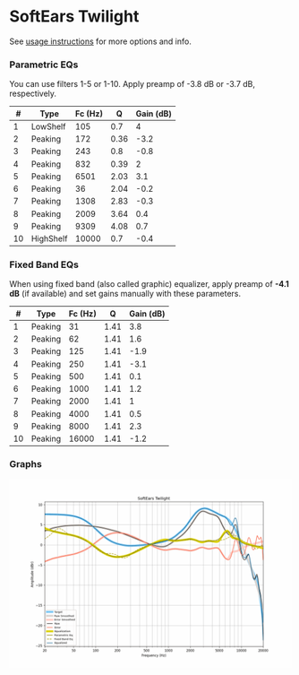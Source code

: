 # SoftEars Twilight
See [usage instructions](https://github.com/jaakkopasanen/AutoEq#usage) for more options and info.

### Parametric EQs
You can use filters 1-5 or 1-10. Apply preamp of -3.8 dB or -3.7 dB, respectively.

|   # | Type      |   Fc (Hz) |    Q |   Gain (dB) |
|-----|-----------|-----------|------|-------------|
|   1 | LowShelf  |       105 | 0.7  |         4   |
|   2 | Peaking   |       172 | 0.36 |        -3.2 |
|   3 | Peaking   |       243 | 0.8  |        -0.8 |
|   4 | Peaking   |       832 | 0.39 |         2   |
|   5 | Peaking   |      6501 | 2.03 |         3.1 |
|   6 | Peaking   |        36 | 2.04 |        -0.2 |
|   7 | Peaking   |      1308 | 2.83 |        -0.3 |
|   8 | Peaking   |      2009 | 3.64 |         0.4 |
|   9 | Peaking   |      9309 | 4.08 |         0.7 |
|  10 | HighShelf |     10000 | 0.7  |        -0.4 |

### Fixed Band EQs
When using fixed band (also called graphic) equalizer, apply preamp of **-4.1 dB** (if available) and set gains manually with these parameters.

|   # | Type    |   Fc (Hz) |    Q |   Gain (dB) |
|-----|---------|-----------|------|-------------|
|   1 | Peaking |        31 | 1.41 |         3.8 |
|   2 | Peaking |        62 | 1.41 |         1.6 |
|   3 | Peaking |       125 | 1.41 |        -1.9 |
|   4 | Peaking |       250 | 1.41 |        -3.1 |
|   5 | Peaking |       500 | 1.41 |         0.1 |
|   6 | Peaking |      1000 | 1.41 |         1.2 |
|   7 | Peaking |      2000 | 1.41 |         1   |
|   8 | Peaking |      4000 | 1.41 |         0.5 |
|   9 | Peaking |      8000 | 1.41 |         2.3 |
|  10 | Peaking |     16000 | 1.41 |        -1.2 |

### Graphs
![](./SoftEars%20Twilight.png)
